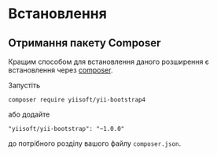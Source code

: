 Встановлення
============

## Отримання пакету Composer

Кращим способом для встановлення даного розширення є встановлення через [composer](https://getcomposer.org/download/).

Запустіть

```
composer require yiisoft/yii-bootstrap4
```

або додайте

```
"yiisoft/yii-bootstrap": "~1.0.0"
```

до потрібного розділу вашого файлу `composer.json`.
